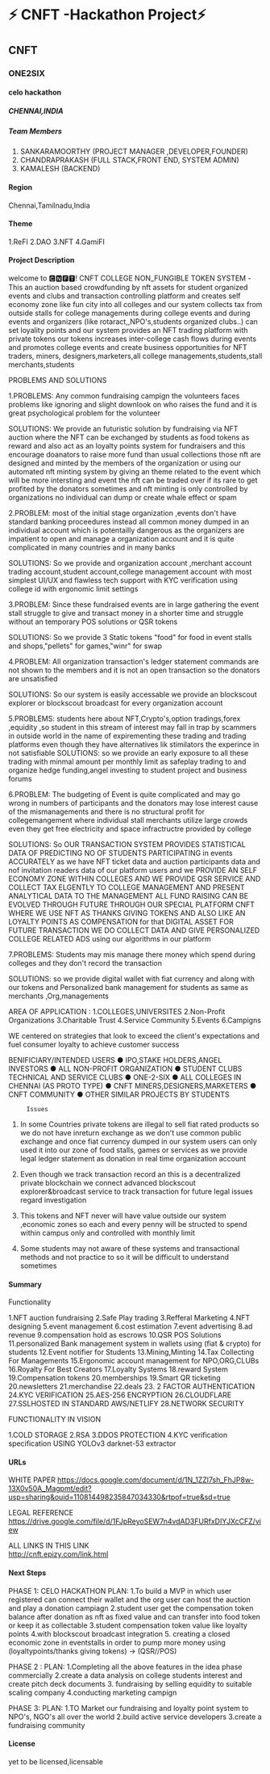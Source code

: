 
# ⚡ CNFT -Hackathon Project⚡

## CNFT
### ONE2SIX
#### celo hackathon

##### CHENNAI,INDIA

##### Team Members
1. SANKARAMOORTHY (PROJECT MANAGER ,DEVELOPER,FOUNDER)
2. CHANDRAPRAKASH (FULL STACK,FRONT END, SYSTEM ADMIN)
3. KAMALESH (BACKEND)
#### Region 
Chennai,Tamilnadu,India
#### Theme
1.ReFI
2.DAO
3.NFT
4.GamiFI

#### Project Description
 welcome to 🅲🅽🅵🆃! CNFT COLLEGE NON_FUNGIBLE TOKEN SYSTEM -This an auction based crowdfunding by nft assets for student organized events and clubs and transaction controlling platform and creates self economy zone like fun city into all colleges and our system collects tax from outside stalls for college managements during college events and during events and organizers (like rotaract,,NPO's,students organized clubs..) can set loyality points and our system provides an NFT trading platform with private tokens our tokens increases inter-college cash flows during events and promotes college events and create business opportunities for NFT traders, miners, designers,marketers,all college managements,students,stall merchants,students

 
 PROBLEMS AND SOLUTIONS
 
1.PROBLEMS:
Any common fundraising campign the volunteers faces problems like ignoring and slight downlook on who raises the fund and it is great psychological
problem for the volunteer 

SOLUTIONS:
We provide an futuristic solution by fundraising via NFT auction where the NFT can be exchanged by students as food tokens as reward and also act as an loyalty points system for fundraisers and this encourage doanators to raise more fund than usual collections those nft are designed and minted by the members of the organization or using our automated nft minting system by giving an theme related to the event which will be more intersting and event the nft can be traded over if its rare to get profited by the donators sometimes and nft minting is only controlled by organizations no individual can dump or create whale effect or spam

2.PROBLEM:
most of the initial stage organization ,events don't have standard banking proceedures instead all common money dumped in an individual account which is
potentailly dangerous as the organizers are impatient to open and manage a organization account and it is quite complicated in many countries and in many 
banks

SOLUTIONS:
So we provide and organization account ,merchant account trading account,student account,college management account with most simplest UI/UX and flawless tech support with KYC verification using college id with ergonomic limit settings

3.PROBLEM:
Since these fundraised events are in large gathering the event stall struggle to give and transact money in a shorter time and struggle without an temporary POS solutions or QSR tokens

SOLUTIONS:
So we provide 3 Static tokens "food" for food in event stalls and shops,"pellets" for games,"winr" for swap

4.PROBLEM:
All organization transaction's ledger statement commands are not shown to the members and it is not an open transaction so the donators are unsatisfied

SOLUTIONS:
So our system is easily accessable we provide an blockscout explorer or blockscout broadcast for every organization account

5.PROBLEMS:
students here about NFT,Crypto's,option tradings,forex ,equidity ,so student in this stream of interest may fall in trap by scammers in outside world in the name of expirementing these trading and trading platforms even though they have alternatives lik stimilators the experince in not satisfiable 
SOLUTIONS:
so we provide an early exposure to all these trading with minmal amount per monthly limit as safeplay trading to and organize hedge funding,angel investing to student project and business forums

6.PROBLEM:
The budgeting of Event is quite complicated and may go wrong in numbers of participants and the donators may lose interest cause of the mismanagements and there is no structural profit for collegemangement where individual stall merchants utilize large crowds even they get free electricity and space infractructre provided by college

SOLUTIONS:
So OUR TRANSACTION SYSTEM PROVIDES STATISTICAL DATA OF PREDICTING NO OF STUDENTS PARTICIPATING in events ACCURATELY as we have NFT ticket data and auction participants data and nof invitation readers data of our platform users and we PROVIDE AN SELF ECONOMY ZONE WITHIN COLLEGES AND WE PROVIDE QSR SERVICE AND COLLECT TAX ELGENTLY TO  COLLEGE MANAGEMENT AND PRESENT ANALYTICAL DATA TO THE MANAGEMENT ALL FUND RAISING CAN BE EVOLVED THROUGH FUTURE THROUGH OUR SPECIAL  PLATFORM CNFT WHERE WE USE NFT AS THANKS GIVING TOKENS AND ALSO LIKE AN LOYALTY POINTS AS COMPENSATION for that DIGITAL ASSET FOR FUTURE TRANSACTION WE DO COLLECT DATA AND GIVE PERSONALIZED COLLEGE RELATED ADS using our algorithms in our platform

7.PROBLEMS:
Students may mis manage there money which spend during colleges and they don't record the transaction 

SOLUTIONS:
so we provide digital wallet with fiat currency and along with our tokens and Personalized bank management for students as same as merchants ,Org,managements

AREA OF APPLICATION :
1.COLLEGES,UNIVERSITES
2.Non-Profit Organizations
3.Charitable Trust
4.Service Community
5.Events
6.Campigns

 WE centered on strategies that look to exceed the client's expectations and fuel consumer loyalty to achieve customer success
 
 BENIFICIARY/INTENDED USERS
●	IPO,STAKE HOLDERS,ANGEL INVESTORS
●	ALL NON-PROFIT ORGANIZATION
●	STUDENT CLUBS TECHNICAL AND SERVICE CLUBS
●	ONE-2-SIX
●	ALL COLLEGES IN CHENNAI (AS PROTO TYPE)
●	CNFT MINERS,DESIGNERS,MARKETERS
●	CNFT COMMUNITY
●	OTHER SIMILAR PROJECTS BY STUDENTS

         Issues
                             
1. In some Countries private tokens are illegal to sell fiat rated products so we do not have inreturn exchange as we don't use common public exchange and once fiat currency dumped in our system users can only used it into our zone of food stalls, games or services as we provide legal ledger statement as donation in real time organization account 

2. Even though we track transaction record an this is a decentralized private blockchain we connect advanced blockscout explorer&broadcast service to track transaction for future legal issues regard investigation 

3. This tokens and NFT never will have value outside our system ,economic zones so each and every penny will be structed to spend within campus only and controlled with monthly limit

4. Some students may not aware of these systems and transactional methods and not practice to so it will be difficult to understand sometimes 


#### Summary

Functionality

1.NFT auction fundraising
2.Safe Play trading
3.Refferal Marketing
4.NFT designing
5.event management
6.cost estimation
7.event advertising
8.ad revenue
9.compensation hold as escrows
10.QSR POS Solutions
11.personalized Bank management system in wallets using (fiat & crypto) for students
12.Event notifier for Students
13.Mining,Minting
14.Tax Collecting For Managements
15.Ergonomic account management for NPO,ORG,CLUBs
16.Royalty For Best Creators
17.Loyalty Systems
18.reward System
19.Compensation tokens
20.memberships
19.Smart QR ticketing
20.newsletters
21.merchandise
22.deals
23. 2 FACTOR AUTHENTICATION 
24.KYC VERIFICATION
25.AES-256 ENCRYPTION
26.CLOUDFLARE
27.SSLHOSTED IN STANDARD AWS/NETLIFY
28.NETWORK SECURITY 

FUNCTIONALITY IN VISION 

1.COLD STORAGE
2.RSA
3.DDOS PROTECTION
4.KYC verification specification
USING YOLOv3 darknet-53 extractor

#### URLs

WHITE PAPER
https://docs.google.com/document/d/1N_1ZZl7sh_FhJP8w-13X0v50A_Magpmt/edit?usp=sharing&ouid=110814498235847034330&rtpof=true&sd=true

LEGAL REFERENCE
https://drive.google.com/file/d/1FJpReyoSEW7n4vdAD3FURfxDIYJXcCFZ/view

ALL LINKS IN THIS LINK    
http://cnft.epizy.com/link.html
                                                                      
#### Next Steps
PHASE 1: CELO HACKATHON 
PLAN:
1.To build a MVP in which user registered can connect their wallet and the org user can host the auction and play a donation campiagn
2.student user get the compensation token balance after donation as nft as fixed value and can transfer into food token or keep it as collectable
3.student compensation token value like loyalty points
4.with blockscout broadcast integration
5. creating a closed economic zone in eventstalls in order to pump more money using (loyaltypoints/thanks giving tokens) -> (QSR//POS)

PHASE 2 :
PLAN:
1.Completing all the above features in the idea phase commercially
2.create a data analysis on college students interest and create pitch deck documents 
3. fundraising by selling equidity to suitable scaling company
4.conducting marketing campign

PHASE 3:
PLAN:
1.TO Market our fundraising and loyalty point system to NPO's, NGO's all over the world
2.build active service developers
3.create a fundraising community
 #### License
 yet to be licensed,licensable